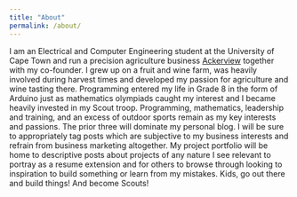 ```yaml
---
title: "About"
permalink: /about/
---
```


I am an Electrical and Computer Engineering student at the University of Cape Town and run a precision agriculture business [Ackerview](https://ackerview.com) together with my co-founder. I grew up on a fruit and wine farm, was heavily involved during harvest times and developed my passion for agriculture and wine tasting there.
Programming entered my life in Grade 8 in the form of Arduino just as mathematics olympiads caught my interest and I became heavily invested in my Scout troop. Programming, mathematics, leadership and training, and an excess of outdoor sports remain as my key interests and passions. The prior three will dominate my personal blog. I will be sure to appropriately tag posts which are subjective to my business interests and refrain from business marketing altogether.
My project portfolio will be home to descriptive posts about projects of any nature I see relevant to portray as a resume extension and for others to browse through looking to inspiration to build something or learn from my mistakes. Kids, go out there and build things! And become Scouts!
